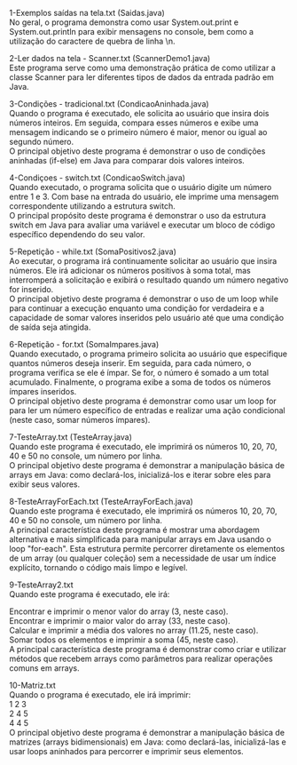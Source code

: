 1-Exemplos saídas na tela.txt (Saidas.java) <BR>
No geral, o programa demonstra como usar System.out.print e System.out.println para exibir mensagens no console, bem como a utilização do caractere de quebra de linha \n.

2-Ler dados na tela - Scanner.txt (ScannerDemo1.java) <BR>
Este programa serve como uma demonstração prática de como utilizar a classe Scanner para ler diferentes tipos de dados da entrada padrão em Java.

3-Condições - tradicional.txt (CondicaoAninhada.java) <BR>
Quando o programa é executado, ele solicita ao usuário que insira dois números inteiros. Em seguida, compara esses números e exibe uma mensagem indicando se o primeiro número é maior, menor ou igual ao segundo número. <BR>
O principal objetivo deste programa é demonstrar o uso de condições aninhadas (if-else) em Java para comparar dois valores inteiros.

4-Condiçoes - switch.txt (CondicaoSwitch.java) <BR>
Quando executado, o programa solicita que o usuário digite um número entre 1 e 3. Com base na entrada do usuário, ele imprime uma mensagem correspondente utilizando a estrutura switch. <BR>
O principal propósito deste programa é demonstrar o uso da estrutura switch em Java para avaliar uma variável e executar um bloco de código específico dependendo do seu valor.

5-Repetição - while.txt (SomaPositivos2.java) <BR>
Ao executar, o programa irá continuamente solicitar ao usuário que insira números. Ele irá adicionar os números positivos à soma total, mas interromperá a solicitação e exibirá o resultado quando um número negativo for inserido. <BR>
O principal objetivo deste programa é demonstrar o uso de um loop while para continuar a execução enquanto uma condição for verdadeira e a capacidade de somar valores inseridos pelo usuário até que uma condição de saída seja atingida.


6-Repetição - for.txt (SomaImpares.java) <BR>
Quando executado, o programa primeiro solicita ao usuário que especifique quantos números deseja inserir. Em seguida, para cada número, o programa verifica se ele é ímpar. Se for, o número é somado a um total acumulado. Finalmente, o programa exibe a soma de todos os números ímpares inseridos. <BR>
O principal objetivo deste programa é demonstrar como usar um loop for para ler um número específico de entradas e realizar uma ação condicional (neste caso, somar números ímpares).

7-TesteArray.txt (TesteArray.java) <BR>
Quando este programa é executado, ele imprimirá os números 10, 20, 70, 40 e 50 no console, um número por linha. <BR>
O principal objetivo deste programa é demonstrar a manipulação básica de arrays em Java: como declará-los, inicializá-los e iterar sobre eles para exibir seus valores.

8-TesteArrayForEach.txt (TesteArrayForEach.java) <BR>
Quando este programa é executado, ele imprimirá os números 10, 20, 70, 40 e 50 no console, um número por linha. <BR>
A principal característica deste programa é mostrar uma abordagem alternativa e mais simplificada para manipular arrays em Java usando o loop "for-each". Esta estrutura permite percorrer diretamente os elementos de um array (ou qualquer coleção) sem a necessidade de usar um índice explícito, tornando o código mais limpo e legível.

9-TesteArray2.txt <BR>
Quando este programa é executado, ele irá: <BR>

Encontrar e imprimir o menor valor do array (3, neste caso). <BR>
Encontrar e imprimir o maior valor do array (33, neste caso). <BR>
Calcular e imprimir a média dos valores no array (11.25, neste caso). <BR>
Somar todos os elementos e imprimir a soma (45, neste caso). <BR>
A principal característica deste programa é demonstrar como criar e utilizar métodos que recebem arrays como parâmetros para realizar operações comuns em arrays.

10-Matriz.txt <BR>
Quando o programa é executado, ele irá imprimir: <BR>
1 2 3 <BR>
2 4 5 <BR>
4 4 5 <BR>
O principal objetivo deste programa é demonstrar a manipulação básica de matrizes (arrays bidimensionais) em Java: como declará-las, inicializá-las e usar loops aninhados para percorrer e imprimir seus elementos.
